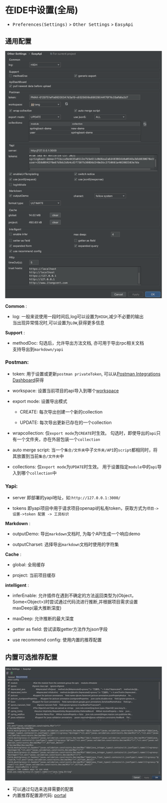 
# 在IDE中设置(全局)

- <kbd>Preferences(Settings)</kbd> > <kbd>Other Settings</kbd> > <kbd>EasyApi</kbd>

## 通用配置

![avatar](/asset/idea-general.png)

**Common** :

 - log: 一般来说使用一段时间后,log可以设置为`HIGH`,减少不必要的输出<br>当出现异常情况时,可以设置为`LOW`,获得更多信息

**Support** :

 - methodDoc: 勾选后，允许导出方法文档, 亦可用于导出rpc相关文档<br>
 支持导出到`markdown/yapi`

### Postman:

 - token: 用于设置或更新`postman privateToken`, 可以从[Postman Integrations Dashboard](https://go.postman.co/integrations/services/pm_pro_api)获得 

 - workspace: 设置当前项目的api导入到哪个[workspace](https://web.postman.co/workspaces)

 - export mode: 设置导出模式
    
    - CREATE: 每次导出创建一个新的collection

    - UPDATE: 每次导出更新已存在的一个collection

 - wrapcollection: 仅`export mode`为`CREATE`时生效。 勾选时，即使导出的`api`只有一个文件夹，亦在外层包装一个`collection`

 - auto merge script: 当一个`集合/文件夹`中子`文件夹/API`的`script`都相同时，将其放置到当前`集合/文件夹`中

 - collections: 仅`export mode`为`UPDATE`时生效。 用于设置指定`module`中的`api`导入到哪个`collection`中

### Yapi:

 - server 即部署的yapi地址，如:`http://127.0.0.1:3000/`

 - tokens 即yapi项目中用于请求项目openapi的私有token，获取方式为`项目->设置->token 配置 -> 工具标识`

**Markdown** :

 - outputDemo: 导出`markdown`文档时, 为每个API生成一个响应demo

 - outputCharset: 选择导出`markdown`文档时使用的字符集

**Cache** :

 - global: 全局缓存

 - project: 当前项目缓存

**intelligent** :

 - inferEnable: 允许插件在遇到不确定的方法返回类型为(Object，Some\<Object>)时尝试通过代码流进行推断,并根据项目需求设置maxDeep(最大推断深度)

 - maxDeep: 允许推断的最大深度

 - getter as field: 尝试读取getter方法作为json字段

 - use recommend config: 使用内置的推荐配置


## 内置可选推荐配置

![avatar](/asset/idea-recommend.png)

- 可以通过勾选来选择需要的配置
- 内置推荐配置源代码: [portal](https://github.com/tangcent/easy-yapi/blob/master/idea-plugin/src/main/resources/.recommend.easy.api.config)